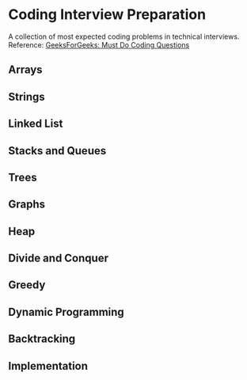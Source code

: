 # Coding Interview Preparation
A collection of most expected coding problems in technical interviews. Reference: [GeeksForGeeks: Must Do Coding Questions](https://www.geeksforgeeks.org/must-do-coding-questions-for-companies-like-amazon-microsoft-adobe/)

## Arrays
## Strings
## Linked List
## Stacks and Queues
## Trees
## Graphs
## Heap
## Divide and Conquer
## Greedy
## Dynamic Programming
## Backtracking
## Implementation

